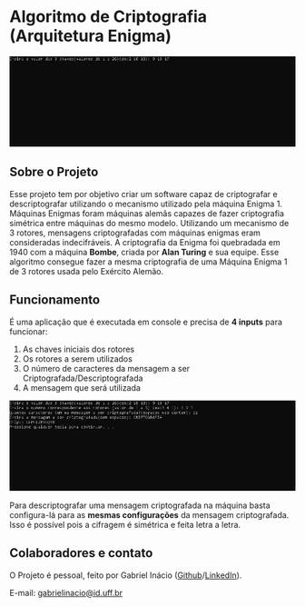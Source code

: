 # Algoritmo de Criptografia (Arquitetura Enigma)
![Gif Principal](https://github.com/GabrielIDSM/Algoritmo-de-Criptografia/blob/master/Imagens/Funcionamento.gif)

## Sobre o Projeto

Esse projeto tem por objetivo criar um software capaz de criptografar e descriptografar utilizando o mecanismo utilizado pela máquina Enigma 1.
Máquinas Enigmas foram máquinas alemãs capazes de fazer criptografia simétrica entre máquinas do mesmo modelo. Utilizando um mecanismo de 3 rotores, mensagens criptografadas com máquinas enigmas eram consideradas indecifráveis. A criptografia da Enigma foi quebradada em 1940 com a máquina **Bombe**, criada por **Alan Turing** e sua equipe.
Esse algoritmo consegue fazer a mesma criptografia de uma Máquina Enigma 1 de 3 rotores usada pelo Exército Alemão.

## Funcionamento

É uma aplicação que é executada em console e precisa de **4 inputs** para funcionar:
1. As chaves iniciais dos rotores
2. Os rotores a serem utilizados
3. O número de caracteres da mensagem a ser Criptografada/Descriptografada
4. A mensagem que será utilizada

![Criptografia Descriptografia](https://github.com/GabrielIDSM/Algoritmo-de-Criptografia/blob/master/Imagens/CripDescrip.gif)

Para descriptografar uma mensagem criptografada na máquina basta configura-lá para as **mesmas configurações** da mensagem criptografada. Isso é possível pois a cifragem é simétrica e feita letra a letra.

## Colaboradores e contato
O Projeto é pessoal, feito por Gabriel Inácio ([Github](https://github.com/GabrielIDSM)/[LinkedIn](https://www.linkedin.com/in/gabriel-inacio-uff/)).

E-mail: gabrielinacio@id.uff.br
